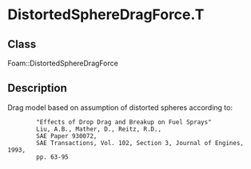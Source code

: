 # DistortedSphereDragForce.T 
## Class
Foam::DistortedSphereDragForce

## Description
Drag model based on assumption of distorted spheres according to:

```
        "Effects of Drop Drag and Breakup on Fuel Sprays"
        Liu, A.B., Mather, D., Reitz, R.D.,
        SAE Paper 930072,
        SAE Transactions, Vol. 102, Section 3, Journal of Engines, 1993,
        pp. 63-95
```

